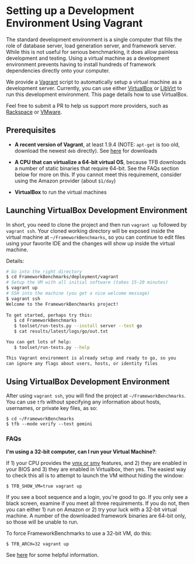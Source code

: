 # Setting up a Development Environment Using Vagrant

The standard development environment is a single computer that fills the 
role of database server, load generation server, and framework server. 
While this is not useful for serious benchmarking, it does allow 
painless development and testing. Using a virtual machine as a 
development environment prevents having to install hundreds of 
framework dependencies directly onto your computer. 

We provide a [Vagrant](https://www.vagrantup.com) script to automatically 
setup a virtual machine as a development server. Currently, you can use 
either [VirtualBox](https://www.virtualbox.org/) or [LibVirt](https://libvirt.org)
to run this development environment. This page details how to use 
VirtualBox.

Feel free to submit a PR to help us support more providers, such as 
[Rackspace](http://www.rackspace.com/) or [VMware](http://www.vmware.com/). 

## Prerequisites

* **A recent version of Vagrant**, at least 1.9.4 (NOTE: `apt-get` is 
too old, download the newest `deb` directly). See 
[here](https://www.vagrantup.com/downloads.html) for downloads

* **A CPU that can virtualize a 64-bit virtual OS**, because TFB
downloads a number of static binaries that require 64-bit. See
the FAQs section below for more on this. If you cannot meet this 
requirement, consider using the Amazon provider (about `$1/day`)

* **VirtualBox** to run the virtual machines

## Launching VirtualBox Development Environment

In short, you need to clone the project and then run `vagrant up` 
followed by `vagrant ssh`. Your cloned working directory will be 
exposed inside the virtual machine at `~/FrameworkBenchmarks`, so you can 
continue to edit files using your favorite IDE and the changes will
show up inside the virtual machine. 

Details: 

```bash
# Go into the right directory
$ cd FrameworkBenchmarks/deployment/vagrant
# Setup the VM with all initial software (takes 15-20 minutes)
$ vagrant up
# SSH into the machine (you get a nice welcome message)
$ vagrant ssh
Welcome to the FrameworkBenchmarks project!
   
To get started, perhaps try this:
   $ cd FrameworkBenchmarks
   $ toolset/run-tests.py --install server --test go
   $ cat results/latest/logs/go/out.txt

You can get lots of help:
   $ toolset/run-tests.py --help

This Vagrant environment is already setup and ready to go, so you
can ignore any flags about users, hosts, or identity files
```

## Using VirtualBox Development Environment

After using `vagrant ssh`, you will find the project at `~/FrameworkBenchmarks`. 
You can use `tfb` without specifying any information about hosts, 
usernames, or private key files, as so: 

    $ cd ~/FrameworkBenchmarks
    $ tfb --mode verify --test gemini

### FAQs

**I'm using a 32-bit computer, can I run your Virtual Machine?**: 

If 1) your CPU provides the [vmx or smv](http://en.wikipedia.org/wiki/X86_virtualization) features, and 2) they are enabled
in your BIOS and 3) they are enabled in Virtualbox, then yes. 
The easiest way to check this all is to attempt to launch the VM 
without hiding the window:

    $ TFB_SHOW_VM=true vagrant up

If you see a boot sequence and a login, you're good to go. If you 
only see a black screen, examine if you meet all three requirements. 
If you do not, then you can either 1) run on Amazon or 2) try your
luck with a 32-bit virtual machine. A number of the downloaded 
framework binaries are 64-bit only, so those will be unable to run. 

To force FrameworkBenchmarks to use a 32-bit VM, do this: 
     
    $ TFB_ARCH=32 vagrant up

See [here](http://askubuntu.com/questions/41550) for some helpful information.  
